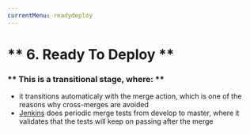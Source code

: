 ```yaml
---
currentMenu: readydeploy
---
```


# ** 6. Ready To Deploy **

### ** This is a transitional stage, where: **

* it transitions automaticaly with the merge action, which is one of the reasons why cross-merges are avoided
* [Jenkins](https://jenkins.ubiprism.pt/) does periodic merge tests from develop to master, where it validates that the tests will keep on passing after the merge
